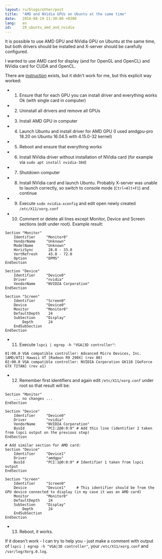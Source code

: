 ```yaml
---
layout: ru/blogs/other/post
title:  "AMD and NVidia GPUs on Ubuntu at the same time"
date:   2018-08-19 21:30:00 +0300
lang:   en
id:     20_ubuntu_amd_and_nvidia
---
```


It is possible to use AMD GPU and NVidia GPU on Ubuntu at the same time, but both drivers should be installed and X-server should be carefully configured.

I wanted to use AMD card for display (and for OpenGL and OpenCL) and NVidia card for CUDA and OpenCL.

There are [instruction](https://askubuntu.com/a/892533) exists, but it didn't work for me, but this explicit way worked:

 - 1) Ensure that for each GPU you can install driver and everything works Ok (with single card in computer)
 - 2) Uninstall all drivers and remove all GPUs
 - 3) Install AMD GPU in computer
 - 4) Launch Ubuntu and install driver for AMD GPU (I used amdgpu-pro 18.20 on Ubuntu 16.04.5 with 4.15.0-32 kernel)
 - 5) Reboot and ensure that everything works
 - 6) Install NVidia driver without installation of NVidia card (for example via ``sudo apt install nvidia-384``)
 - 7) Shutdown computer
 - 8) Install NVidia card and launch Ubuntu. Probably X-server was unable to launch correctly, so switch to console mode (``Ctrl+Alt+F1``) and continue
 - 9) Execute ``sudo nvidia-xconfig`` and edit open newly created ``/etc/X11/xorg.conf``
 - 10) Comment or delete all lines except Monitor, Device and Screen sections (edit under root). Example result:
 
```
Section "Monitor"
    Identifier     "Monitor0"
    VendorName     "Unknown"
    ModelName      "Unknown"
    HorizSync       28.0 - 33.0
    VertRefresh     43.0 - 72.0
    Option         "DPMS"
EndSection

Section "Device"
    Identifier     "Device0"
    Driver         "nvidia"
    VendorName     "NVIDIA Corporation"
EndSection

Section "Screen"
    Identifier     "Screen0"
    Device         "Device0"
    Monitor        "Monitor0"
    DefaultDepth    24
    SubSection     "Display"
        Depth       24
    EndSubSection
EndSection
```

 - 11) Execute ``lspci | egrep -h "VGA|3D controller"``:

```
01:00.0 VGA compatible controller: Advanced Micro Devices, Inc. [AMD/ATI] Hawaii XT [Radeon R9 290X] (rev 80)
02:00.0 VGA compatible controller: NVIDIA Corporation GK110 [GeForce GTX TITAN] (rev a1)
```

 - 12) Remember first identifiers and again edit ``/etc/X11/xorg.conf`` under root so that result will be:

```
Section "Monitor"
    ... no changes ...
EndSection

Section "Device"
    Identifier     "Device0"
    Driver         "nvidia"
    VendorName     "NVIDIA Corporation"
    BusId          "PCI:2@0:0:0" # Add this line (identifier 2 taken from lspci output on the previous step)
EndSection

# Add similar section for AMD card:
Section "Device"
    Identifier     "Device1"
    Driver         "amdgpu"
    BusId          "PCI:1@0:0:0" # Identifier 1 taken from lspci output
EndSection

Section "Screen"
    Identifier     "Screen0"
    Device         "Device1"     # This identifier should be from the GPU device connected to display (in my case it was an AMD card) 
    Monitor        "Monitor0"
    DefaultDepth    24
    SubSection     "Display"
        Depth       24
    EndSubSection
EndSection
```

 - 13) Reboot, it works.
  
If it doesn't work - I can try to help you - just make a comment with output of ``lspci | egrep -h "VGA|3D controller"``, your ``/etc/X11/xorg.conf`` and ``/var/log/Xorg.0.log``.

